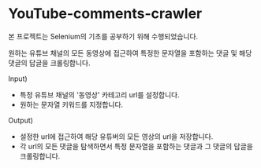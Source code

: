 # YouTube-comments-crawler
본 프로젝트는 Selenium의 기초를 공부하기 위해 수행되었습니다.

원하는 유튜브 채널의 모든 동영상에 접근하여 특정한 문자열을 포함하는 댓글 및 해당 댓글의 답글을 크롤링합니다.


Input)
- 특정 유튜브 채널의 '동영상' 카테고리 url를 설정합니다.
- 원하는 문자열 키워드를 지정합니다.


Output)
- 설정한 url에 접근하여 해당 유튜버의 모든 영상의 url을 저장합니다.
- 각 url의 모든 댓글을 탐색하면서 특정 문자열을 포함하는 댓글과 그 댓글의 답글을 크롤링합니다.
